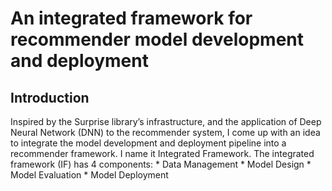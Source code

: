 # An integrated framework for recommender model development and deployment

## Introduction

<p></p>
Inspired by the Surprise library’s infrastructure, and the application of Deep Neural Network (DNN) to the recommender system, I come up with an idea to integrate the model development and deployment pipeline into a recommender framework. I name it Integrated Framework.
The integrated framework (IF) has 4 components:
  * Data Management
  * Model Design
  * Model Evaluation
  * Model Deployment
